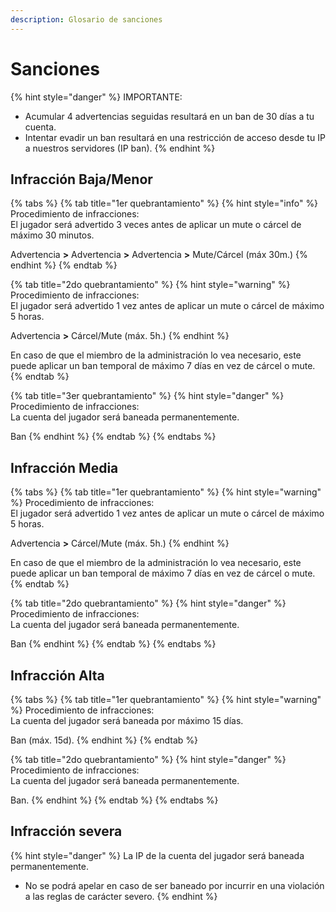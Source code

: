 ```yaml
---
description: Glosario de sanciones
---
```


# Sanciones

{% hint style="danger" %}
IMPORTANTE:

* Acumular 4 advertencias seguidas resultará en un ban de 30 días a tu cuenta.
* Intentar evadir un ban resultará en una restricción de acceso desde tu IP a nuestros servidores \(IP ban\).
{% endhint %}

## Infracción Baja/Menor

{% tabs %}
{% tab title="1er quebrantamiento" %}
{% hint style="info" %}
Procedimiento de infracciones:  
El jugador será advertido 3 veces antes de aplicar un mute o cárcel de máximo 30 minutos.

Advertencia **&gt;** Advertencia **&gt;** Advertencia **&gt;** Mute/Cárcel \(máx 30m.\)
{% endhint %}
{% endtab %}

{% tab title="2do quebrantamiento" %}
{% hint style="warning" %}
Procedimiento de infracciones:  
El jugador será advertido 1 vez antes de aplicar un mute o cárcel de máximo 5 horas.

Advertencia **&gt;** Cárcel/Mute \(máx. 5h.\)
{% endhint %}

En caso de que el miembro de la administración lo vea necesario, este puede aplicar un ban temporal de máximo 7 días en vez de cárcel o mute.
{% endtab %}

{% tab title="3er quebrantamiento" %}
{% hint style="danger" %}
Procedimiento de infracciones:  
La cuenta del jugador será baneada permanentemente.

Ban
{% endhint %}
{% endtab %}
{% endtabs %}

## Infracción Media

{% tabs %}
{% tab title="1er quebrantamiento" %}
{% hint style="warning" %}
Procedimiento de infracciones:  
El jugador será advertido 1 vez antes de aplicar un mute o cárcel de máximo 5 horas.

Advertencia **&gt;** Cárcel/Mute \(máx. 5h.\)
{% endhint %}

En caso de que el miembro de la administración lo vea necesario, este puede aplicar un ban temporal de máximo 7 días en vez de cárcel o mute.
{% endtab %}

{% tab title="2do quebrantamiento" %}
{% hint style="danger" %}
Procedimiento de infracciones:  
La cuenta del jugador será baneada permanentemente.

Ban
{% endhint %}
{% endtab %}
{% endtabs %}

## Infracción Alta

{% tabs %}
{% tab title="1er quebrantamiento" %}
{% hint style="warning" %}
Procedimiento de infracciones:  
La cuenta del jugador será baneada por máximo 15 días.

Ban \(máx. 15d\).
{% endhint %}
{% endtab %}

{% tab title="2do quebrantamiento" %}
{% hint style="danger" %}
Procedimiento de infracciones:  
La cuenta del jugador será baneada permanentemente.

Ban.
{% endhint %}
{% endtab %}
{% endtabs %}

## Infracción severa

{% hint style="danger" %}
La IP de la cuenta del jugador será baneada permanentemente.

* No se podrá apelar en caso de ser baneado por incurrir en una violación a las reglas de carácter severo.
{% endhint %}

